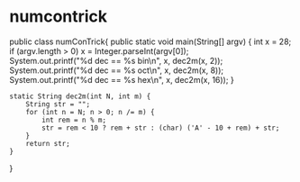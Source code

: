 # numcontrick
public class numConTrick{
    public static void main(String[] argv) {
        int x = 28;                          
        if (argv.length > 0)
        x = Integer.parseInt(argv[0]);   
        System.out.printf("%d dec == %s bin\n", x, dec2m(x, 2));
        System.out.printf("%d dec == %s oct\n", x, dec2m(x, 8));
        System.out.printf("%d dec == %s hex\n", x, dec2m(x, 16));
    }

    static String dec2m(int N, int m) {
        String str = "";
        for (int n = N; n > 0; n /= m) {
            int rem = n % m;
            str = rem < 10 ? rem + str : (char) ('A' - 10 + rem) + str;
        }
        return str;
    }
}
